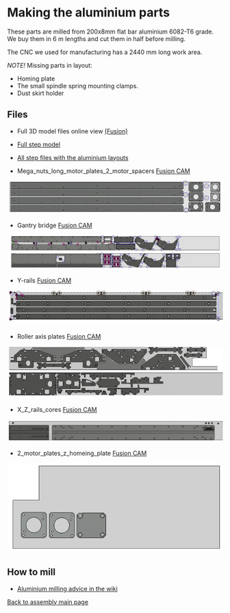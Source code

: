 # Making the aluminium parts

These parts are milled from 200x8mm flat bar aluminium 6082-T6 grade. We buy them in 6 m lengths and cut them in half before milling.

The CNC we used for manufacturing has a 2440 mm long work area.

*NOTE!* Missing parts in layout: 
* Homing plate
* The small spindle spring mounting clamps.
* Dust skirt holder

## Files

* Full 3D model files online view [(Fusion)](https://a360.co/2AF6yjp) 
* [Full step model](https://github.com/fellesverkstedet/fabricatable-machines/raw/master/humphrey-large-format-cnc/humphrey_v3/Assembly_h3%20v5_step.zip) 
* [All step files with the aluminium layouts](./parts/alu_parts_STEP.zip)

* Mega_nuts_long_motor_plates_2_motor_spacers [Fusion CAM](https://a360.co/2PiNYRo)

![Alu Parts](./img/parts/Mega_nuts_long_motor_plates_2_motor_spacers.JPG)

* Gantry bridge [Fusion CAM](https://a360.co/2PliVEu)

![Alu parts](./img/parts/Gantry_bridge.JPG)

* Y-rails [Fusion CAM](https://a360.co/2MhuMFD)

![Alu Parts](./img/parts/y-rails.JPG)

* Roller axis plates [Fusion CAM](https://a360.co/2Bg37jq)

![Alu Parts](./img/parts/Roller_axis_plates.JPG)

* X_Z_rails_cores [Fusion CAM](https://a360.co/2PhWqAk)

![Alu Parts](./img/parts/X_Z_rails_cores.JPG)

* 2_motor_plates_z_homeing_plate [Fusion CAM](https://a360.co/2PiNYRo)

![Alu parts](./img/parts/2_motor_plates_z_homeing_plate.JPG)

## How to mill

* [Aluminium milling advice in the wiki](https://github.com/fellesverkstedet/fabricatable-machines/wiki/Fabricatable-axis#how-to-fabricate)

[Back to assembly main page](https://github.com/fellesverkstedet/fabricatable-machines/tree/master/humphrey-large-format-cnc/humphrey_v3#how-to-make-humphrey-v3)
